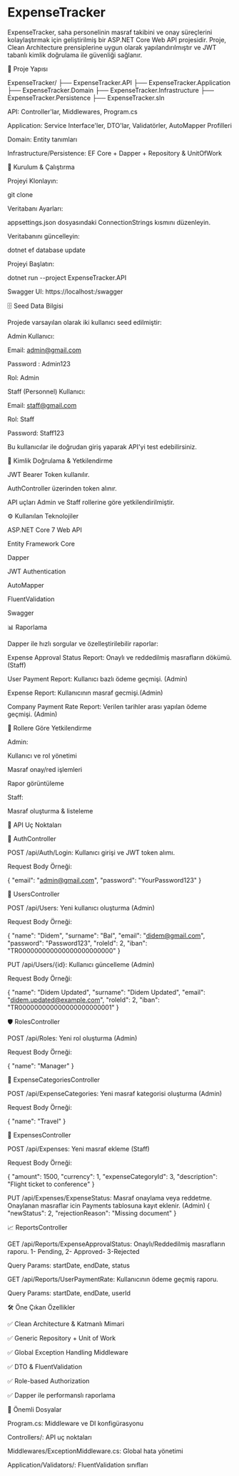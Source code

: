 # ExpenseTracker

ExpenseTracker, saha personelinin masraf takibini ve onay süreçlerini kolaylaştırmak için geliştirilmiş bir ASP.NET Core Web API projesidir. Proje, Clean Architecture prensiplerine uygun olarak yapılandırılmıştır ve JWT tabanlı kimlik doğrulama ile güvenliği sağlanır.

📂 Proje Yapısı

ExpenseTracker/
├── ExpenseTracker.API
├── ExpenseTracker.Application
├── ExpenseTracker.Domain
├── ExpenseTracker.Infrastructure
├── ExpenseTracker.Persistence
├── ExpenseTracker.sln

API: Controller'lar, Middlewares, Program.cs

Application: Service Interface'ler, DTO'lar, Validatörler, AutoMapper Profilleri

Domain: Entity tanımları

Infrastructure/Persistence: EF Core + Dapper + Repository & UnitOfWork

🚀 Kurulum & Çalıştırma

Projeyi Klonlayın:

git clone <repository-url>

Veritabanı Ayarları:

appsettings.json dosyasındaki ConnectionStrings kısmını düzenleyin.

Veritabanını güncelleyin:

dotnet ef database update

Projeyi Başlatın:

dotnet run --project ExpenseTracker.API

Swagger UI: https://localhost:<port>/swagger

🗄️ Seed Data Bilgisi

Projede varsayılan olarak iki kullanıcı seed edilmiştir:

Admin Kullanıcı:

Email: admin@gmail.com

Password : Admin123

Rol: Admin

Staff (Personnel) Kullanıcı:

Email: staff@gmail.com

Rol: Staff

Password: Staff123

Bu kullanıcılar ile doğrudan giriş yaparak API'yi test edebilirsiniz.

🔐 Kimlik Doğrulama & Yetkilendirme

JWT Bearer Token kullanılır.

AuthController üzerinden token alınır.

API uçları Admin ve Staff rollerine göre yetkilendirilmiştir.

⚙️ Kullanılan Teknolojiler

ASP.NET Core 7 Web API

Entity Framework Core

Dapper

JWT Authentication

AutoMapper

FluentValidation

Swagger

📊 Raporlama

Dapper ile hızlı sorgular ve özelleştirilebilir raporlar:

Expense Approval Status Report: Onaylı ve reddedilmiş masrafların dökümü. (Staff)

User Payment Report: Kullanıcı bazlı ödeme geçmişi. (Admin)

Expense Report: Kullanıcının masraf gecmişi.(Admin)

Company Payment Rate Report: Verilen tarihler arası yapılan ödeme geçmişi. (Admin)

👤 Rollere Göre Yetkilendirme

Admin:

Kullanıcı ve rol yönetimi

Masraf onay/red işlemleri

Rapor görüntüleme

Staff:

Masraf oluşturma & listeleme

🚦 API Uç Noktaları

🔑 AuthController

POST /api/Auth/Login: Kullanıcı girişi ve JWT token alımı.

Request Body Örneği:

{
  "email": "admin@gmail.com",
  "password": "YourPassword123"
}

👥 UsersController

POST /api/Users: Yeni kullanıcı oluşturma (Admin)

Request Body Örneği:

{
  "name": "Didem",
  "surname": "Bal",
  "email": "didem@gmail.com",
  "password": "Password123",
  "roleId": 2,
  "iban": "TR000000000000000000000000"
}

PUT /api/Users/{id}: Kullanıcı güncelleme (Admin)

Request Body Örneği:

{
  "name": "Didem Updated",
  "surname": "Didem Updated",
  "email": "didem.updated@example.com",
  "roleId": 2,
  "iban": "TR000000000000000000000001"
}

🛡️ RolesController

POST /api/Roles: Yeni rol oluşturma (Admin)

Request Body Örneği:

{
  "name": "Manager"
}

💼 ExpenseCategoriesController

POST /api/ExpenseCategories: Yeni masraf kategorisi oluşturma (Admin)

Request Body Örneği:

{
  "name": "Travel"
}

💸 ExpensesController

POST /api/Expenses: Yeni masraf ekleme (Staff)

Request Body Örneği:

{
  "amount": 1500,
  "currency": 1,
  "expenseCategoryId": 3,
  "description": "Flight ticket to conference"
}

PUT /api/Expenses/ExpenseStatus: Masraf onaylama veya reddetme. Onaylanan masraflar icin Payments tablosuna kayıt eklenir. (Admin)
{
  "newStatus": 2,
  "rejectionReason": "Missing document"
}

📈 ReportsController

GET /api/Reports/ExpenseApprovalStatus: Onaylı/Reddedilmiş masrafların raporu. 1- Pending, 2- Approved- 3-Rejected

Query Params: startDate, endDate, status

GET /api/Reports/UserPaymentRate: Kullanıcının ödeme geçmiş raporu.

Query Params: startDate, endDate, userId

🛠️ Öne Çıkan Özellikler

✅ Clean Architecture & Katmanlı Mimari

✅ Generic Repository + Unit of Work

✅ Global Exception Handling Middleware

✅ DTO & FluentValidation

✅ Role-based Authorization

✅ Dapper ile performanslı raporlama

📂 Önemli Dosyalar

Program.cs: Middleware ve DI konfigürasyonu

Controllers/: API uç noktaları

Middlewares/ExceptionMiddleware.cs: Global hata yönetimi

Application/Validators/: FluentValidation sınıfları

